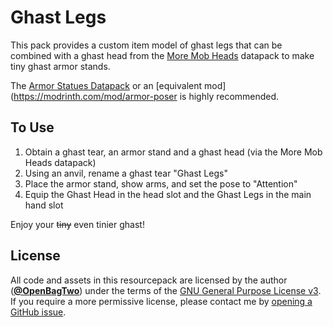 # Ghast Legs

This pack provides a custom item model of ghast legs that can be
combined with a ghast head from the
[More Mob Heads](https://vanillatweaks.net/picker/datapacks/)
datapack to make tiny ghast armor stands.

The [Armor Statues Datapack](https://modrinth.com/datapack/armor-statues-datapack)
or an [equivalent mod](https://modrinth.com/mod/armor-poser is
highly recommended.

## To Use

1. Obtain a ghast tear, an armor stand and a ghast head (via the More
   Mob Heads datapack)
2. Using an anvil, rename a ghast tear "Ghast Legs"
3. Place the armor stand, show arms, and set the pose to "Attention"
4. Equip the Ghast Head in the head slot and the Ghast Legs in the main hand
   slot

Enjoy your ~~tiny~~ even tinier ghast!

## License

All code and assets in this resourcepack are licensed by the author
([**@OpenBagTwo**](https://github.com/OpenBagTwo/)) under the terms of the
[GNU General Purpose License v3](https://www.gnu.org/licenses/gpl-3.0.en.html).
If you require a more permissive license, please contact me by
[opening a GitHub issue](https://github.com/OpenBagTwo/chappeau/issues/new).
